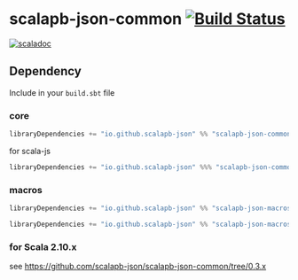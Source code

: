 # scalapb-json-common [![Build Status](https://travis-ci.org/scalapb-json/scalapb-json-common.svg?branch=master)](https://travis-ci.org/scalapb-json/scalapb-json-common)
[![scaladoc](https://javadoc-badge.appspot.com/io.github.scalapb-json/scalapb-json-common_2.12.svg?label=scaladoc)](https://javadoc-badge.appspot.com/io.github.scalapb-json/scalapb-json-common_2.12/scalapb_json/index.html?javadocio=true)

## Dependency

Include in your `build.sbt` file

### core

```scala
libraryDependencies += "io.github.scalapb-json" %% "scalapb-json-common" % "0.6.0-M4"
```

for scala-js

```scala
libraryDependencies += "io.github.scalapb-json" %%% "scalapb-json-common" % "0.6.0-M4"
```

### macros

```scala
libraryDependencies += "io.github.scalapb-json" %% "scalapb-json-macros" % "0.6.0-M4"
```

```scala
libraryDependencies += "io.github.scalapb-json" %% "scalapb-json-macros-java" % "0.6.0-M4"
```

### for Scala 2.10.x

see https://github.com/scalapb-json/scalapb-json-common/tree/0.3.x
